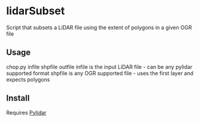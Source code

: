 # lidarSubset
Script that subsets a LiDAR file using the extent of polygons in a given OGR file
 ## Usage
 chop.py infile shpfile outfile
 infile is the input LiDAR file - can be any pylidar supported format
 shpfile is any OGR supported file - uses the first layer and expects polygons
 
 ## Install
 Requires [Pylidar](http://pylidar.org)
